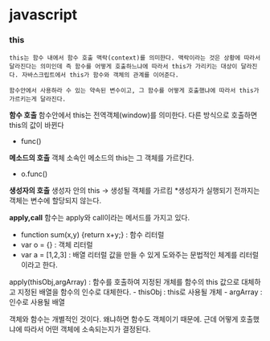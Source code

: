 # javascript

### this
	this는 함수 내에서 함수 호출 맥락(context)를 의미한다. 맥락이라는 것은 상황에 따라서 달라진다는 의미인데 즉 함수를 어떻게 호출하느냐에 따라서 this가 가리키는 대상이 달라진다. 자바스크립트에서 this가 함수와 객체의 관계를 이어준다.

	함수안에서 사용하라 수 있는 약속된 변수이고, 그 함수를 어떻게 호출했냐에 따라서 this가 가르키는게 달라진다.




**함수 호출**
함수안에서 this는 전역객체(window)를 의미한다.
다른 방식으로 호출하면 this의 값이 바뀐다

- func()



**메소드의 호출**
객체 소속인 메소드의 this는 그 객체를 가르킨다.
- o.func()




**생성자의 호출**
생성자 안의 this -> 생성될 객체를 가르킴
*생성자가 실행되기 전까지는 객체는 변수에 할당되지 않는다.




**apply,call**
함수는 apply와 call이라는 메서드를 가지고 있다.

- function sum(x,y) {return x+y;} : 함수 리터럴
- var o = {} : 객체 리터럴
- var a = [1,2,3] : 배열 리터럴
값을 만들 수 있게 도와주는 문법적인 체계를 리터럴이라고 한다.

apply(thisObj,argArray) : 함수를 호출하여 지정된 개체를 함수의 this 값으로 대체하고 지정된 배열을 함수의 인수로 대체한다.
	- thisObj : this로 사용될 개체
	- argArray : 인수로 사용될 배열



객체와 함수는 개별적인 것이다. 왜냐하면 함수도 객체이기 때문에. 근데 어떻게 호출했냐에 따라서 어떤 객체에 소속되는지가 결정된다.





